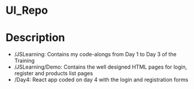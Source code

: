 # UI_Repo

# Description

- /JSLearning: Contains my code-alongs from Day 1 to Day 3 of the Training
- /JSLearning/Demo: Contains the well designed HTML pages for login, register and products list pages 
- /Day4: React app coded on day 4 with the login and registration forms
